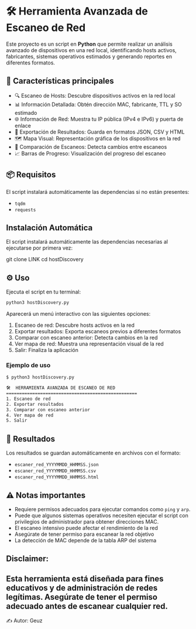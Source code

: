 # 🛠️ Herramienta Avanzada de Escaneo de Red

Este proyecto es un script en **Python** que permite realizar un análisis avanzado de dispositivos en una red local, identificando hosts activos, fabricantes, sistemas operativos estimados y generando reportes en diferentes formatos.

## 🚀 Características principales

- 🔍 Escaneo de Hosts: Descubre dispositivos activos en la red local
- 📊 Información Detallada: Obtén dirección MAC, fabricante, TTL y SO estimado
- 🌐 Información de Red: Muestra tu IP pública (IPv4 e IPv6) y puerta de enlace
- 📁 Exportación de Resultados: Guarda en formatos JSON, CSV y HTML
- 🗺️ Mapa Visual: Representación gráfica de los dispositivos en la red
- 🔄 Comparación de Escaneos: Detecta cambios entre escaneos
- 📈 Barras de Progreso: Visualización del progreso del escaneo

## 📦 Requisitos

El script instalará automáticamente las dependencias si no están presentes:

- `tqdm`
- `requests`

## Instalación Automática

El script instalará automáticamente las dependencias necesarias al ejecutarse por primera vez:

git clone LINK
cd hostDiscovery

## ⚙️ Uso

Ejecuta el script en tu terminal:

```bash
python3 hostDiscovery.py
```

Aparecerá un menú interactivo con las siguientes opciones:

1. Escaneo de red: Descubre hosts activos en la red
2. Exportar resultados: Exporta escaneos previos a diferentes formatos
3. Comparar con escaneo anterior: Detecta cambios en la red
4. Ver mapa de red: Muestra una representación visual de la red
5. Salir: Finaliza la aplicación


### Ejemplo de uso

```bash
$ python3 hostDiscovery.py

🛠️  HERRAMIENTA AVANZADA DE ESCANEO DE RED
==================================================
1. Escaneo de red
2. Exportar resultados
3. Comparar con escaneo anterior
4. Ver mapa de red
5. Salir
```

## 📂 Resultados

Los resultados se guardan automáticamente en archivos con el formato:

- `escaner_red_YYYYMMDD_HHMMSS.json`
- `escaner_red_YYYYMMDD_HHMMSS.csv`
- `escaner_red_YYYYMMDD_HHMMSS.html`

## ⚠️ Notas importantes

- Requiere permisos adecuados para ejecutar comandos como `ping` y `arp`.
- Puede que algunos sistemas operativos necesiten ejecutar el script con privilegios de administrador para obtener direcciones MAC.
- El escaneo intensivo puede afectar el rendimiento de la red
- Asegúrate de tener permiso para escanear la red objetivo
- La detección de MAC depende de la tabla ARP del sistema

## Disclaimer: 

Esta herramienta está diseñada para fines educativos y de administración de redes legítimas. Asegúrate de tener el permiso adecuado antes de escanear cualquier red.
---

✍️ Autor: Geuz
